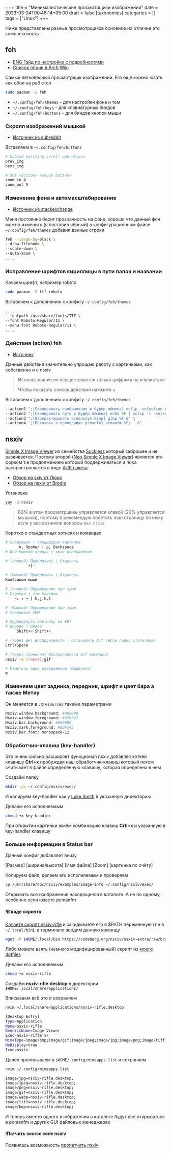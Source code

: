 +++
title = "Минималистические просмотрщики изображений"
date = 2023-03-24T00:48:14+05:00
draft = false
[taxonomies]
categories = []
tags = ["Linux"]
+++

Ниже представлены разные просмотрщиков основное их отличие это комплексность

## feh
* [ENG Гайд по настройке с подробностями](https://uriesk.wordpress.com/2017/04/30/using-feh-as-the-default-image-viewerbrowser-in-a-tiling-wm-environment/)
* [Список опции в Arch Wiki](https://man.archlinux.org/man/feh.1#OPTIONS)

Самый легковесный просмотрщик изображений. Его ещё можно юзать как обои на раб стол
```sh
sudo pacman -S feh
```
* `~/.config/feh/themes` - для настройки фона и тем
* `~/.config/feh/keys` - для клавиатурных биндов
* `~/.config/feh/buttons` - для биндов кнопок мыши

### Скролл изображений мышкой
* [Источник из subreddit](https://www.reddit.com/r/linuxquestions/comments/ae3pzr/how_to_get_feh_to_zoom_in_with_scroll_wheel/)

Вставляем в `~/.config/feh/buttons`
```sh
# Unbind existing scroll operations
prev_img
next_img

# Set <action> <mouse button>
zoom_in 4
zoom_out 5
```
### Изменение фона и автомасштабирование
* [Источник из stackexchange](https://unix.stackexchange.com/questions/426526/how-to-permanently-set-default-color-of-fehs-background-to-black)

Меня постоянно бесит прозрачность на фоне, хорошо что данный фон можно изменить (я поставил чёрный) в конфигурационном файле `~/.config/feh/themes` добавил данные строки
```sh
feh --image-bg=black \
--draw-filename \
--scale-down \
--auto-zoom \
....
```
### Исправление шрифтов кириллицы в пути папок и названии
Качаем шрифт, например roboto
```sh
sudo pacman -S ttf-roboto
```
Вставляем к дополнению к конфигу `~/.config/feh/themes`
```sh
....
--fontpath /usr/share/fonts/TTF \
--font Roboto-Regular/11 \
--menu-font Roboto-Regular/11 \
....
```
### Действия (action) feh
* [Источник](https://unix.stackexchange.com/questions/227863/bind-key-to-custom-script-in-feh)

Данные действия значительно упрощаю работу с картинками, как собственно и с nsxiv

> Использование их осуществляется только цифрами на клавиатуре
>
> Чтобы показать список действий нажмите `a`

Вставляем к дополнению к конфигу `~/.config/feh/themes`
```sh
--action1 ";[Скопировать изображение в буфер обмена] xclip -selection clipboard -t image/png < %F && dunstify 'Изображение скопировано!' '%F'" \
--action2 ";[Скопировать путь в буфер обмена] echo %F | xclip -i -selection clipboard && dunstify 'Путь к файлу скопирован' '%F'"  \
--action3 ";[Отредактировать используя Gimp] gimp %F &" \
--action4 ";[Показать в проводнике pcmanfm] pcmanfm %F/.. &"
```

## nsxiv

[Simple X Image Viewer](https://github.com/muennich/sxiv) из семейства [Suckless](https://suckless.org/) который заброшен и не развивается. Поэтому второй ([Neo Simple X Image Viewer](https://codeberg.org/nsxiv/nsxiv)) является его форком т.е продолжением который поддерживаться и пока распространяется в виде [AUR пакета](https://aur.archlinux.org/packages/nsxiv)

* [Обзор на sxiv от Люка](https://www.youtube.com/watch?v=GYW9i_u5PYs)
* [Обзор на nsxiv от Brodie](https://www.youtube.com/watch?v=ocwuA9Cs8RA)

Установка
```sh
yay -S nsxiv
```

> 80% в этом просмотрщике управляется клавой (20% управляется мышкой), поэтому я рекомендую посетить man страницу по нему если у вас возникли вопросы `man nsxiv`

Коротко о стандартных хоткеях и командах

```sh
# Следующая | предыдущая картинка
      n, Пробел | p, Backspace
# Или мышкой кликая с края изображения

# (клавой) Приблизить | Отдалить
          +|-

# (мышкой) Приблизить | Отдалить
Колёсиком мыши

# (клавой) Перемещение при зуме
# Стрелки | vim клавиши
    ←↓ ↑ → | h,j,k,l

# (Мышкой) Перемещение при зуме
# Удерживая СКМ

# Перевернуть картинку на 90º
# Вправо | Влево
     Shift+>|Shift+<

# (Через фм) Воспроизвести | остановить Gif (если гифка статичная)
Ctrl+Space

# (Через терминал) Воспроизвести Gif командой
nsxiv -a [гифка].gif

# Отметить одно изображение (Выделить)
m
```
### Изменяем цвет задника, передник, шрифт и цвет бара а также Метку
Он меняется в `.Xresources` такими параметрами
```sh
Nsxiv.window.background: #000000
Nsxiv.window.foreground: #e7e7e7
Nsxiv.bar.background: #000000
Nsxiv.mark.foreground: #8DF345
Nsxiv.bar.font: monospace-12
```
### Обработчик-клавиш (key-handler)
Это очень сильно расширяет функционал nsxiv добавляя хоткей клавишу **Ctrl+x** пробуждая наш обработчик-клавиш который потом считывает в файле определённую клавишу, которая определена в нём

Создаём папку
```sh
mkdir -pv ~/.config/nsxiv/exec/
```
И копируем key-handler как у [Luke Smith](https://github.com/LukeSmithxyz/voidrice/blob/master/.config/sxiv/exec/key-handler) в указанную директорию

Делаем его исполняемым
```sh
chmod +x key-handler
```
При открытии картинки жмём комбинацию клавиш **Crtl+x** и указанную в key-handler клавишу

### Больше информации в Status bar
Данный конфиг добавляет внизу

[Размер] [ширина/высота] [Имя файла]		[Zoom] [картинка по счёту]

Копируем файл, делаем его исполняемым и проверяем
```sh
cp /usr/share/doc/nsxiv/examples/image-info ~/.config/nsxiv/exec/
```
Открывать все изображения находящиеся в каталоге. А не по одному, особенно если юзаете pcmanfm

##### !В виде скрипта
[Качаете скрипт nsxiv-rifle](https://codeberg.org/nsxiv/nsxiv-extra/raw/branch/master/scripts/nsxiv-rifle/nsxiv-rifle) и закидываете его в $PATH переменную (т.е в `~/.local/bin`), в терминале вводим данную команду
```sh
wget -P $HOME/.local/bin https://codeberg.org/nsxiv/nsxiv-extra/raw/branch/master/scripts/nsxiv-rifle/nsxiv-rifle
```
Либо можете взять (немного модифицированный) скрипт из [моего dotfiles](https://gitlab.com/anzix/dotfiles/-/raw/master/base/local/.local/bin/scripts/nsxiv-rifle)

Делаем его исполняемым
```sh
chmod +x nsxiv-rifle
```
Создаём **nsxiv-rifle.desktop** в директории `$HOME/.local/share/applications/`

Вписываем всё это и сохраняем
```sh
nvim ~/.local/share/applications/nsxiv-rifle.desktop
```
```sh
[Desktop Entry]
Type=Application
Name=nsxiv-rifle
GenericName=Image Viewer
Exec=nsxiv-rifle %F
MimeType=image/bmp;image/gif;image/jpeg;image/jpg;image/png;image/tiff;image/x-bmp;image/x-portable-anymap;image/x-portable-bitmap;image/x-portable-graymap;image/x-tga;image/x-xpixmap;image/webp;
NoDisplay=true
Icon=nsxiv
```
Далее прописываем в `$HOME/.config/mimeapps.list` и сохраняем
```sh
nvim ~/.config/mimeapps.list
```
```sh
image/jpg=nsxiv-rifle.desktop;
image/jpeg=nsxiv-rifle.desktop;
image/png=nsxiv-rifle.desktop;
image/gif=nsxiv-rifle.desktop;
image/webp=nsxiv-rifle.desktop;
image/tiff=nsxiv-rifle.desktop;
image/bmp=nsxiv-rifle.desktop;
```
И теперь вместо одного изображения в каталоге будут все открываться в pcmanfm и других GUI файловых менеджерах

#### !Патчить source code nsxiv

Появилась возможность [пропатчить nsxiv](https://codeberg.org/nsxiv/nsxiv-extra/src/branch/master/patches/load-dir)
